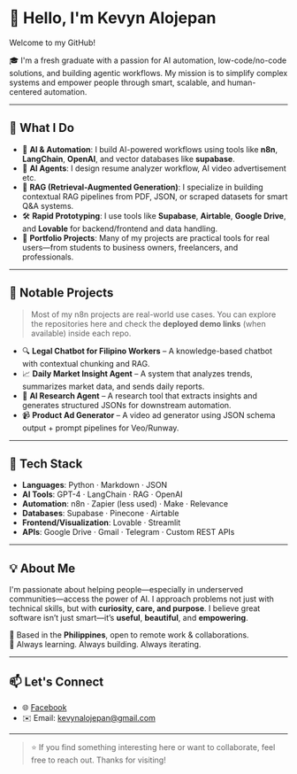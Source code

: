 # 👋 Hello, I'm Kevyn Alojepan

Welcome to my GitHub!

🎓 I'm a fresh graduate with a passion for AI automation, low-code/no-code solutions, and building agentic workflows. My mission is to simplify complex systems and empower people through smart, scalable, and human-centered automation.

---

## 🚀 What I Do

- 🧠 **AI & Automation**: I build AI-powered workflows using tools like **n8n**, **LangChain**, **OpenAI**, and vector databases like **supabase**.
- 🤖 **AI Agents**: I design resume analyzer workflow, AI video advertisement etc.
- 🔗 **RAG (Retrieval-Augmented Generation)**: I specialize in building contextual RAG pipelines from PDF, JSON, or scraped datasets for smart Q&A systems.
- 🛠 **Rapid Prototyping**: I use tools like **Supabase**, **Airtable**, **Google Drive**, and **Lovable** for backend/frontend and data handling.
- 💼 **Portfolio Projects**: Many of my projects are practical tools for real users—from students to business owners, freelancers, and professionals.

---

## 🧩 Notable Projects

> Most of my n8n projects are real-world use cases. You can explore the repositories here and check the **deployed demo links** (when available) inside each repo.

- 🔍 **Legal Chatbot for Filipino Workers** – A knowledge-based chatbot with contextual chunking and RAG.
- 📈 **Daily Market Insight Agent** – A system that analyzes trends, summarizes market data, and sends daily reports.
- 🧠 **AI Research Agent** – A research tool that extracts insights and generates structured JSONs for downstream automation.
- 📹 **Product Ad Generator** – A video ad generator using JSON schema output + prompt pipelines for Veo/Runway.

---

## 🧰 Tech Stack

- **Languages**: Python · Markdown · JSON
- **AI Tools**: GPT-4 · LangChain · RAG · OpenAI
- **Automation**: n8n · Zapier (less used) · Make · Relevance
- **Databases**: Supabase · Pinecone · Airtable
- **Frontend/Visualization**: Lovable · Streamlit
- **APIs**: Google Drive · Gmail · Telegram · Custom REST APIs

---

## 💡 About Me

I'm passionate about helping people—especially in underserved communities—access the power of AI. I approach problems not just with technical skills, but with **curiosity, care, and purpose**. I believe great software isn’t just smart—it’s **useful**, **beautiful**, and **empowering**.

📍 Based in the **Philippines**, open to remote work & collaborations.  
🧩 Always learning. Always building. Always iterating.

---

## 📫 Let's Connect

- 🌐 [Facebook](https://web.facebook.com/kevyn.alojepan17/)
- ✉️ Email: kevynalojepan@gmail.com

---

> ⭐ If you find something interesting here or want to collaborate, feel free to reach out. Thanks for visiting!
